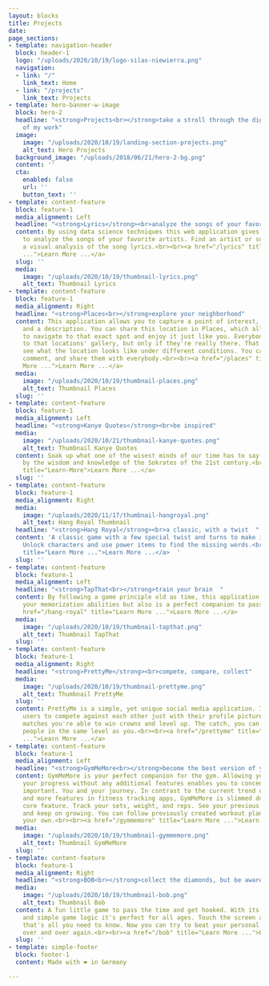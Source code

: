 ```yaml
---
layout: blocks
title: Projects
date: 
page_sections:
- template: navigation-header
  block: header-1
  logo: "/uploads/2020/10/19/logo-silas-niewierra.png"
  navigation:
  - link: "/"
    link_text: Home
  - link: "/projects"
    link_text: Projects
- template: hero-banner-w-image
  block: hero-2
  headline: "<strong>Projects<br></strong>take a stroll through the digital garden
    of my work"
  image:
    image: "/uploads/2020/10/19/landing-section-projects.png"
    alt_text: Hero Projects
  background_image: "/uploads/2018/06/21/hero-2-bg.png"
  content: ''
  cta:
    enabled: false
    url: ''
    button_text: ''
- template: content-feature
  block: feature-1
  media_alignment: Left
  headline: "<strong>Lyrics</strong><br>analyze the songs of your favorite artists"
  content: By using data science techniques this web application gives you the power
    to analyze the songs of your favorite artists. Find an artist or song and get
    a visual analysis of the song lyrics.<br><br><a href="/lyrics" title="Learn More
    ...">Learn More ...</a>
  slug: ''
  media:
    image: "/uploads/2020/10/19/thumbnail-lyrics.png"
    alt_text: Thumbnail Lyrics
- template: content-feature
  block: feature-1
  media_alignment: Right
  headline: "<strong>Places<br></strong>explore your neighborhood"
  content: This application allows you to capture a point of interest, its exact coordinates
    and a description. You can share this location in Places, which allows other users
    to navigate to that exact spot and enjoy it just like you. Everybody can add photos
    to that locations' gallery, but only if they're really there. That way you can
    see what the location looks like under different conditions. You can like places,
    comment, and share them with everybody.<br><br><a href="/places" title="Learn
    More ...">Learn More ...</a>
  media:
    image: "/uploads/2020/10/19/thumbnail-places.png"
    alt_text: Thumbnail Places
  slug: ''
- template: content-feature
  block: feature-1
  media_alignment: Left
  headline: "<strong>Kanye Quotes</strong><br>be inspired"
  media:
    image: "/uploads/2020/10/21/thumbnail-kanye-quotes.png"
    alt_text: Thumbnail Kanye Quotes
  content: Soak up what one of the wisest minds of our time has to say. Be inspired
    by the wisdom and knowledge of the Sokrates of the 21st century.<br><br><a href="/kanye-quotes"
    title="Learn-More">Learn More ...</a>
  slug: ''
- template: content-feature
  block: feature-1
  media_alignment: Right
  media:
    image: "/uploads/2020/11/17/thumbnail-hangroyal.png"
    alt_text: Hang Royal Thumbnail
  headline: "<strong>Hang Royal</strong><br>a classic, with a twist  "
  content: 'A classic game with a few special twist and turns to make it more entertaining.
    Unlock characters and use power items to find the missing words.<br><br><a href="/hangroyal"
    title="Learn More ...">Learn More ...</a>  '
  slug: ''
- template: content-feature
  block: feature-1
  media_alignment: Left
  headline: "<strong>TapThat<br></strong>train your brain  "
  content: By following a game principle old as time, this application not only trains
    your memorization abilities but also is a perfect companion to pass the time.<br><br><a
    href="/hang-royal" title="Learn More ...">Learn More ...</a>
  media:
    image: "/uploads/2020/10/19/thumbnail-tapthat.png"
    alt_text: Thumbnail TapThat
  slug: ''
- template: content-feature
  block: feature-1
  media_alignment: Right
  headline: "<strong>PrettyMe</strong><br>compete, compare, collect"
  media:
    image: "/uploads/2020/10/19/thumbnail-prettyme.png"
    alt_text: Thumbnail PrettyMe
  slug: ''
  content: PrettyMe is a simple, yet unique social media application. It allows its
    users to compete against each other just with their profile picture. By winning
    matches you're able to win crowns and level up. The catch, you can only chat with
    people in the same level as you.<br><br><a href="/prettyme" title="Learn More
    ...">Learn More ...</a>
- template: content-feature
  block: feature-1
  media_alignment: Left
  headline: "<strong>GymMeMore<br></strong>become the best version of yourself  "
  content: GymMeMore is your perfect companion for the gym. Allowing you to track
    your progress without any additional features enables you to concentrate on what's
    important. You and your journey. In contrast to the current trend of putting more
    and more features in fitness tracking apps, GymMeMore is slimmed down to one simple
    core feature. Track your sets, weight, and reps. See your previous performances
    and keep on growing. You can follow previously created workout plans or create
    your own.<br><br><a href="/gymmemore" title="Learn More ...">Learn More ...</a>
  media:
    image: "/uploads/2020/10/19/thumbnail-gymmemore.png"
    alt_text: Thumbnail GymMeMore
  slug: ''
- template: content-feature
  block: feature-1
  media_alignment: Right
  headline: "<strong>BOB<br></strong>collect the diamonds, but be aware of the spikes"
  media:
    image: "/uploads/2020/10/19/thumbnail-bob.png"
    alt_text: Thumbnail Bob
  content: A fun little game to pass the time and get hooked. With its dreamy atmosphere
    and simple game logic it's perfect for all ages. Touch the screen and BOB jumps,
    that's all you need to know. Now you can try to beat your personal high score
    over and over again.<br><br><a href="/bob" title="Learn More ...">Learn More ...</a>
  slug: ''
- template: simple-footer
  block: footer-1
  content: Made with ❤︎ in Germany

---
```

